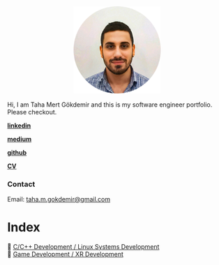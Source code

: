 
<p align="center">
  <img src="./Media/Portrait.png"  width="200px"/>
</p>

Hi, I am Taha Mert Gökdemir and this is my software engineer portfolio.  Please checkout.

[**linkedin**](https://www.linkedin.com/in/taha-mert-gokdemir/) 

[**medium**](https://medium.com/@taha.m.gokdemir) 

[**github**](https://github.com/tahameg) 

[**CV**](https://github.com/tahameg/TahaMertGokdemirCV.git)

### Contact

Email: taha.m.gokdemir@gmail.com

# Index
💾 [C/C++ Development / Linux Systems Development](C_System_Dev.md)</br>
🥽 [Game Development / XR Development](Portfolio_VR_GameDev.md)

